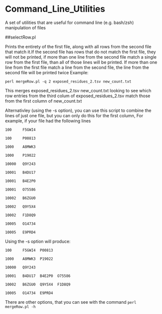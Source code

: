 # Command_Line_Utilities
A set of utilities that are useful for command line (e.g. bash/zsh) manipulation of files

##selectRow.pl

Prints the entirety of the first file, along with all rows from the second file that match it.If the second file has rows that do not match the first file,
they will not be printed, if more than one line from the second file match a single row from the first file, than all of those lines will be printed. If more than
one line from the first file match a line from the second file, the line from the second file will be printed twice
Example:
    
    perl mergeRow.pl -q 2 exposed_residues_2.tsv new_count.txt

This merges exposed_residues_2.tsv new_count.txt looking to see which row entries from the third colum of exposed_residues_2.tsv match those from the first
column of new_count.txt

Alternativley (using the -s option), you can use this script to combine the lines of just one file, but you can only do this for the first column, For example, if your file had the following lines

    100     F5GWI4

    100     P00813

    1000    A8MWK3

    1000    P19022

    10000   Q9Y243

    10001   B4DU17

    10001   B4E2P0

    10001   O75586

    10002   B6ZGU0

    10002   Q9Y5X4

    10002   F1D8Q9

    10005   O14734

    10005   E9PRD4

Using the -s option will produce:

    100     F5GWI4  P00813

    1000    A8MWK3  P19022

    10000   Q9Y243

    10001   B4DU17  B4E2P0  O75586

    10002   B6ZGU0  Q9Y5X4  F1D8Q9

    10005   O14734  E9PRD4
    
There are other options, that you can see with the command `perl mergeRow.pl -h`
